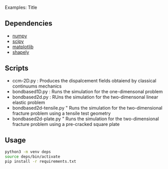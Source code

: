 Examples: Title 

## Dependencies

* [numpy](https://numpy.org/)
* [scipy](https://www.scipy.org/)
* [matplotlib](https://matplotlib.org/)
* [shapely](https://pypi.org/project/Shapely/)

## Scripts 

* ccm-2D.py : Produces the dispalcement fields obtaiend by classical continuums mechanics 
* bondbased1D.py : Runs the simulation for the one-dimensonal problem
* bondbased2d.py : RUns the simulation for the two-dimensonal linear elastic problem
* bondbased2d-tensile.py " Runs the simulation for the two-dimensional fracture problem using a tensile test geometry
* bondbased2d-plate.py " Runs the simulation for the two-dimensional fracture problem using a pre-cracked square plate


## Usage

```bash
python3 -m venv deps
source deps/bin/activate
pip install -r requirements.txt
```
